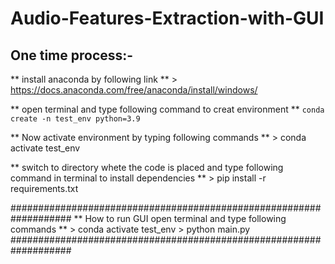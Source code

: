 # Audio-Features-Extraction-with-GUI
## One time process:-
** install anaconda by following link **
	> https://docs.anaconda.com/free/anaconda/install/windows/

** open terminal and type following command to creat environment **
	```
	conda create -n test_env python=3.9
	```

** Now activate environment by typing following commands **
	> conda activate test_env

** switch to directory whete the code is placed and type following command in terminal to install dependencies **
	> pip install -r requirements.txt

###################################################################
** How to run GUI open terminal and type following commands **
	> conda activate test_env
	> python main.py
###################################################################
